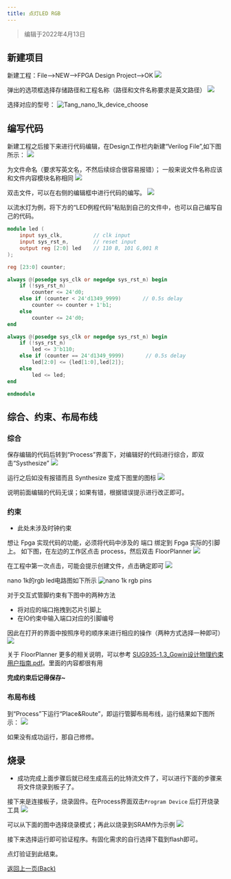 ```yaml
---
title: 点灯LED RGB
---
```


> 编辑于2022年4月13日

## 新建项目

新建工程：File-->NEW-->FPGA Design Project-->OK
    ![](./../../../Tang-Nano/assets/LED-1.png)

弹出的选项框选择存储路径和工程名称（路径和文件名称要求是英文路径）
    ![](./../../../Tang-Nano/assets/LED-2.png)

选择对应的型号：
    ![Tang_nano_1k_device_choose](./../../assets/Nano_1K_device_choose.png)

## 编写代码

新建工程之后接下来进行代码编辑，在Design工作栏内新建“Verilog File”,如下图所示：
    ![](./../../../Tang-Nano/assets/LED-5.png)

为文件命名（要求写英文名，不然后续综合很容易报错）；
   一般来说文件名称应该和文件内容模块名称相同
    ![](./../../../Tang-Nano/assets/LED-6.png)

双击文件，可以在右侧的编辑框中进行代码的编写。
    ![](./../../../Tang-Nano/assets/LED-7.png)

以流水灯为例，将下方的“LED例程代码”粘贴到自己的文件中，也可以自己编写自己的代码。

```verilog
module led (
    input sys_clk,          // clk input
    input sys_rst_n,        // reset input
    output reg [2:0] led    // 110 B, 101 G,001 R
);

reg [23:0] counter;

always @(posedge sys_clk or negedge sys_rst_n) begin
    if (!sys_rst_n)
        counter <= 24'd0;
    else if (counter < 24'd1349_9999)       // 0.5s delay
        counter <= counter + 1'b1;
    else
        counter <= 24'd0;
end

always @(posedge sys_clk or negedge sys_rst_n) begin
    if (!sys_rst_n)
        led <= 3'b110;
    else if (counter == 24'd1349_9999)       // 0.5s delay
        led[2:0] <= {led[1:0],led[2]};
    else
        led <= led;
end

endmodule

 ```

## 综合、约束、布局布线

### 综合

保存编辑的代码后转到“Process”界面下，对编辑好的代码进行综合，即双击“Systhesize”
    ![](./../../../Tang-Nano-9K/nano_9k/nano_9k_synthsize.png)

运行之后如没有报错而且 Synthesize 变成下图里的图标
    ![](./../../../Tang-Nano/assets/LED.png) 

说明前面编辑的代码无误；如果有错，根据错误提示进行改正即可。

### 约束

- 此处未涉及时钟约束

想让 Fpga 实现代码的功能，必须将代码中涉及的 端口 绑定到 Fpga 实际的引脚上。
如下图，在左边的工作区点击 process，然后双击 FloorPlanner
   ![](./../../assets/examples/led_pjt_2.png)
   
在工程中第一次点击，可能会提示创建文件，点击确定即可
   ![](./../../../Tang-Nano/assets/LED-9.png)

nano 1k的rgb led电路图如下所示
    ![](./../../assets/Nano_1K_RGB_pins.png "nano 1k rgb pins")    

对于交互式管脚约束有下图中的两种方法
- 将对应的端口拖拽到芯片引脚上
- 在IO约束中输入端口对应的引脚编号

因此在打开的界面中按照序号的顺序来进行相应的操作（两种方式选择一种即可）
    ![](./../../assets/RGB_LED_Constrains.png)

关于 FloorPlanner 更多的相关说明，可以参考 [SUG935-1.3_Gowin设计物理约束用户指南.pdf](http://cdn.gowinsemi.com.cn/SUG935-1.3_Gowin%E8%AE%BE%E8%AE%A1%E7%89%A9%E7%90%86%E7%BA%A6%E6%9D%9F%E7%94%A8%E6%88%B7%E6%8C%87%E5%8D%97.pdf)。里面的内容都很有用

**完成约束后记得保存~**


### 布局布线

到“Process”下运行“Place&Route”，即运行管脚布局布线，运行结果如下图所示：
    ![](./../../assets/RGB_LED_Place&Route.png)

如果没有成功运行，那自己修修。

## 烧录

- 成功完成上面步骤后就已经生成高云的比特流文件了，可以进行下面的步骤来将文件烧录到板子了。

接下来是连接板子，烧录固件。在Process界面双击`Program Device` 后打开烧录工具
    ![](./../../assets/Open_Programmer.png)

可以从下面的图中选择烧录模式；再此以烧录到SRAM作为示例
![](./../../../Tang-Nano/examples/led/assets/tang-nano-programmer-config.png)

接下来选择运行即可验证程序。有固化需求的自行选择下载到flash即可。

点灯验证到此结束。


<p id="back">
    <a href="#" onClick="javascript :history.back(-1);">返回上一页(Back)</a>
</p>